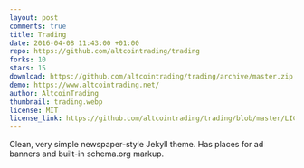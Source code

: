 ```yaml
---
layout: post
comments: true
title: Trading
date: 2016-04-08 11:43:00 +01:00
repo: https://github.com/altcointrading/trading
forks: 10
stars: 15
download: https://github.com/altcointrading/trading/archive/master.zip
demo: https://www.altcointrading.net/
author: AltcoinTrading
thumbnail: trading.webp
license: MIT
license_link: https://github.com/altcointrading/trading/blob/master/LICENSE
---
```


Clean, very simple newspaper-style Jekyll theme. Has places for ad banners and built-in schema.org markup.
